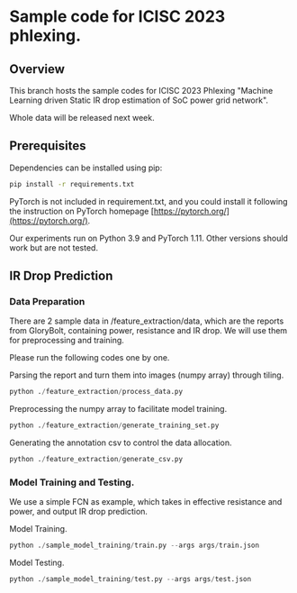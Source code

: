 # Sample code for ICISC 2023 phlexing.

## Overview

This branch hosts the sample codes for ICISC 2023 Phlexing "Machine Learning driven Static IR drop estimation of SoC power grid network".

Whole data will be released next week.

## Prerequisites

Dependencies can be installed using pip:

```sh
pip install -r requirements.txt
```

PyTorch is not included in requirement.txt, and you could install it following the instruction on PyTorch homepage [https://pytorch.org/](https://pytorch.org/).

Our experiments run on Python 3.9 and PyTorch 1.11. Other versions should work but are not tested.

## IR Drop Prediction

### Data Preparation

There are 2 sample data in /feature_extraction/data, which are the reports from GloryBolt, containing power, resistance and IR drop. We will use them for preprocessing and training.

Please run the following codes one by one.

Parsing the report and turn them into images (numpy array) through tiling.

```python
python ./feature_extraction/process_data.py
```

Preprocessing the numpy array to facilitate model training.

```python
python ./feature_extraction/generate_training_set.py
```

Generating the annotation csv to control the data allocation.

```python
python ./feature_extraction/generate_csv.py
```

### Model Training and Testing.

We use a simple FCN as example, which takes in effective resistance and power, and output IR drop prediction.

Model Training.

```python
python ./sample_model_training/train.py --args args/train.json
```

Model Testing.

```python
python ./sample_model_training/test.py --args args/test.json
```
